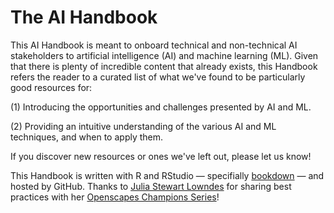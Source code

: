 # The AI Handbook
This AI Handbook is meant to onboard technical and non-technical AI stakeholders to artificial intelligence (AI) and machine learning (ML).  Given that there is plenty of incredible content that already exists, this Handbook refers the reader to a curated list of what we've found to be particularly good resources for:

(1) Introducing the opportunities and challenges presented by AI and ML.

(2) Providing an intuitive understanding of the various AI and ML techniques, and when to apply them.

If you discover new resources or ones we've left out, please let us know!

This Handbook is written with R and RStudio — specifially [bookdown](https://bookdown.org/yihui/bookdown/) — and hosted by GitHub.  Thanks to [Julia Stewart Lowndes](http://jules32.github.io) for sharing best practices with her [Openscapes Champions Series](https://openscapes.github.io/series/overview.html)!